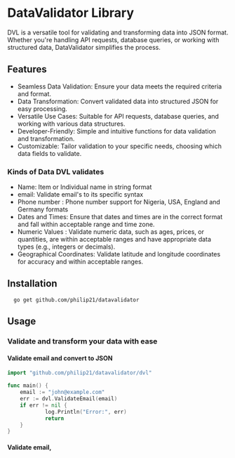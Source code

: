 # DataValidator Library
  DVL is a versatile tool for validating and transforming data into JSON format. Whether you're handling API requests, database queries, or working with structured data, DataValidator simplifies the process.

## Features

- Seamless Data Validation: Ensure your data meets the required criteria and format.
- Data Transformation: Convert validated data into structured JSON for easy processing.
- Versatile Use Cases: Suitable for API requests, database queries, and working with various data structures.
- Developer-Friendly: Simple and intuitive functions for data validation and transformation.
- Customizable: Tailor validation to your specific needs, choosing which data fields to validate.

### Kinds of Data DVL validates

-   Name: Item or Individual name in string format
-   email: Validate email's to its specific syntax
-   Phone number : Phone number support for Nigeria, USA, England and Germany formats
-   Dates and Times: Ensure that dates and times are in the correct format and fall within acceptable range and time zone.
-   Numeric Values : Validate numeric data, such as ages, prices, or quantities, are within acceptable ranges and have appropriate data types (e.g., integers or decimals).
-   Geographical Coordinates: Validate latitude and longitude coordinates for accuracy and within acceptable ranges.

## Installation
      go get github.com/philip21/datavalidator

## Usage

  ### Validate and transform your data with ease 
  #### Validate email and convert to JSON

```go
import "github.com/philip21/datavalidator/dvl"

func main() {
    email := "john@example.com"
    err := dvl.ValidateEmail(email)
    if err != nil {
	    	log.Println("Error:", err)
	    	return 
  	}
}
```
#### Validate email, 
 
